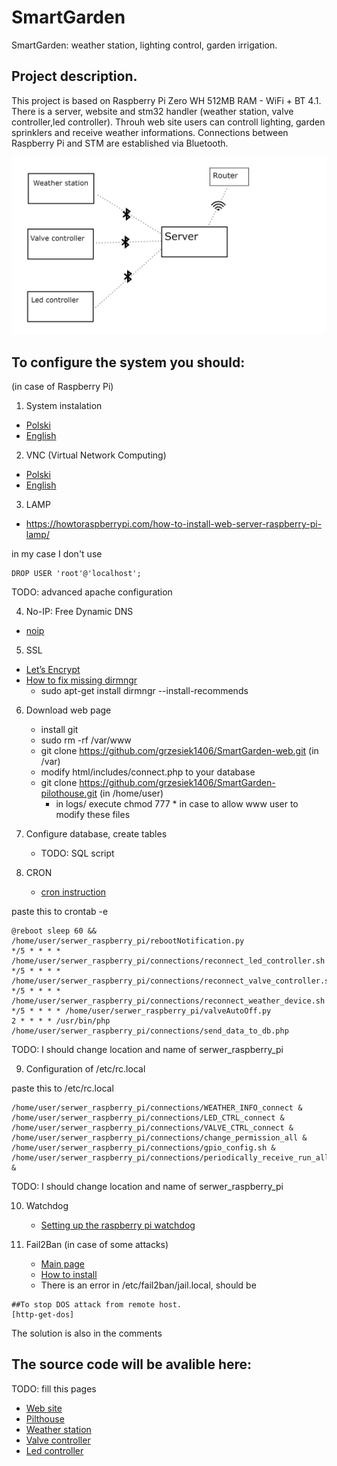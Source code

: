 # SmartGarden
SmartGarden: weather station, lighting control, garden irrigation.


## Project description.

 This project is based on Raspberry Pi Zero WH 512MB RAM - WiFi + BT 4.1. There is a server, website and stm32 handler (weather station, valve controller,led controller).
 Throuh web site users can controll lighting, garden sprinklers and receive weather informations.
 Connections between Raspberry Pi and STM are established via Bluetooth.

![System diagram](system_diagram.png)

## To configure the system you should:
(in case of Raspberry Pi)
1.	System instalation
   - [Polski](https://botland.com.pl/pl/content/60-instalacja-systemu-operacyjnego-raspberry-pi)
   - [English](https://www.youtube.com/watch?v=RQ6JvnXwDCM)

2.	VNC (Virtual Network Computing)
   - [Polski](https://www.youtube.com/watch?v=LVKVGmP9hxQ)
   - [English](https://www.raspberrypi.org/documentation/remote-access/vnc/)

3.	LAMP
   - https://howtoraspberrypi.com/how-to-install-web-server-raspberry-pi-lamp/

in my case I don't use 
```
DROP USER 'root'@'localhost';
```

TODO: advanced apache configuration

4.	No-IP: Free Dynamic DNS 
   - [noip](https://www.noip.com/support/knowledgebase/install-ip-duc-onto-raspberry-pi/)

5.	SSL
   - [Let’s Encrypt](https://pimylifeup.com/raspberry-pi-ssl-lets-encrypt/)
   - [How to fix missing dirmngr](https://blog.sleeplessbeastie.eu/2017/11/02/how-to-fix-missing-dirmngr/)
     - sudo apt-get install dirmngr --install-recommends

6. Download web page
   - install git
   - sudo rm -rf /var/www
   - git clone https://github.com/grzesiek1406/SmartGarden-web.git (in /var)
   - modify html/includes/connect.php to your database
   - git clone https://github.com/grzesiek1406/SmartGarden-pilothouse.git (in /home/user)
     - in logs/ execute chmod 777 * in case to allow www user to modify these files

7. Configure database, create tables
   - TODO: SQL script

8. CRON
   - [cron instruction](https://www.raspberrypi.org/documentation/linux/usage/cron.md)

paste this to crontab -e
```
@reboot sleep 60 && /home/user/serwer_raspberry_pi/rebootNotification.py
*/5 * * * * /home/user/serwer_raspberry_pi/connections/reconnect_led_controller.sh
*/5 * * * * /home/user/serwer_raspberry_pi/connections/reconnect_valve_controller.sh
*/5 * * * * /home/user/serwer_raspberry_pi/connections/reconnect_weather_device.sh
*/5 * * * * /home/user/serwer_raspberry_pi/valveAutoOff.py
2 * * * * /usr/bin/php /home/user/serwer_raspberry_pi/connections/send_data_to_db.php
```
TODO: I should change location and name of serwer_raspberry_pi

9. Configuration of /etc/rc.local

paste this to /etc/rc.local
```
/home/user/serwer_raspberry_pi/connections/WEATHER_INFO_connect &
/home/user/serwer_raspberry_pi/connections/LED_CTRL_connect &
/home/user/serwer_raspberry_pi/connections/VALVE_CTRL_connect &
/home/user/serwer_raspberry_pi/connections/change_permission_all &
/home/user/serwer_raspberry_pi/connections/gpio_config.sh &
/home/user/serwer_raspberry_pi/connections/periodically_receive_run_all.sh &
```
TODO: I should change location and name of serwer_raspberry_pi

10. Watchdog
    - [Setting up the raspberry pi watchdog](https://www.domoticz.com/wiki/Setting_up_the_raspberry_pi_watchdog)

11. Fail2Ban (in case of some attacks)
    - [Main page](https://www.fail2ban.org/wiki/index.php/Main_Page)
    - [How to install](https://blog.rapid7.com/2017/02/13/how-to-protect-ssh-and-apache-using-fail2ban-on-ubuntu-linux/)
    - There is an error in /etc/fail2ban/jail.local, should be
```
##To stop DOS attack from remote host.
[http-get-dos]

```
The solution is also in the comments


## The source code will be avalible here:

TODO: fill this pages
 - [Web site](https://github.com/grzesiek1406/SmartGarden-web)
 - [Pilthouse](https://github.com/grzesiek1406/SmartGarden-pilothouse)
 - [Weather station](https://github.com/grzesiek1406/SmartGarden-weather-station)
 - [Valve controller](https://github.com/grzesiek1406/SmartGarden-valve-controller)
 - [Led controller](https://github.com/grzesiek1406/SmartGarden-led-controller)
